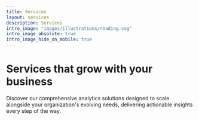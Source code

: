 ```yaml
---
title: Services
layout: services
description: Services
intro_image: "images/illustrations/reading.svg"
intro_image_absolute: true
intro_image_hide_on_mobile: true
---
```


# Services that grow with your business
Discover our comprehensive analytics solutions designed to scale alongside your organization's evolving needs, delivering actionable insights every step of the way.
